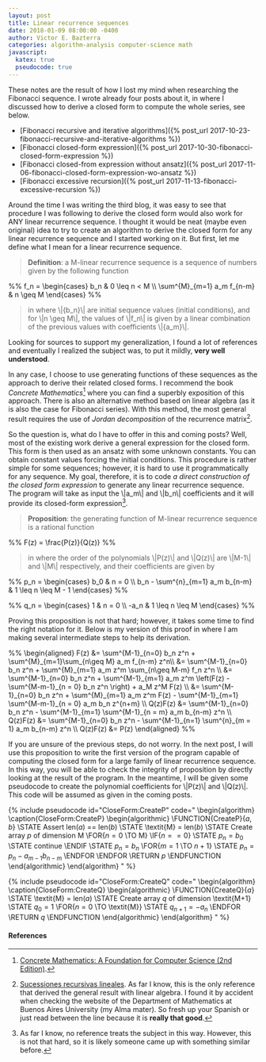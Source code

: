 ```yaml
---
layout: post
title: Linear recurrence sequences
date: 2018-01-09 08:00:00 -0400
author: Victor E. Bazterra
categories: algorithm-analysis computer-science math
javascript:
  katex: true
  pseudocode: true  
---
```


These notes are the result of how I lost my mind when researching the Fibonacci sequence. I wrote already four posts about it, in where I discussed how to derive a closed form to compute the whole series, see below.

* [Fibonacci recursive and iterative algorithms]({% post_url 2017-10-23-fibonacci-recursive-and-iterative-algorithms %})
* [Fibonacci closed-form expression]({% post_url 2017-10-30-fibonacci-closed-form-expression %})
* [Fibonacci closed-from expression without ansatz]({% post_url 2017-11-06-fibonacci-closed-form-expression-wo-ansatz %})
* [Fibonacci excessive recursion]({% post_url 2017-11-13-fibonacci-excessive-recursion %})

Around the time I was writing the third blog, it was easy to see that procedure I was following to derive the closed form would also work for ANY linear recurrence sequence. I thought it would be neat (maybe even original) idea to try to create an algorithm to derive the closed form for any linear recurrence sequence and I started working on it. But first, let me define what I mean for a linear recurrence sequence.

> **Definition**: a M-linear recurrence sequence is a sequence of numbers given by the following function

<p>%%
f_n = \begin{cases}
b_n & 0 \leq n < M \\
\sum^{M}_{m=1} a_m f_{n-m} & n \geq M
\end{cases}
%%</p>

> in where \\|\{b_n\}\\| are initial sequence values (initial conditions), and for \\|n \geq M\\|, the values of \\|f_n\\| is given by a linear combination of the previous values with coefficients \\|\{a_m\}\\|.

Looking for sources to support my generalization, I found a lot of references and eventually I realized the subject was, to put it mildly, **very well understood**.

In any case, I choose to use generating functions of these sequences as the approach to derive their related closed forms. I recommend the book *Concrete Mathematics*[^1] where you can find a superbly exposition of this approach. There is also an alternative method based on linear algebra (as it is also the case for Fibonacci series). With this method, the most general result requires the use of *Jordan decomposition* of the recurrence matrix[^2].

So the question is, what do I have to offer in this and coming posts? Well, most of the existing work derive a general expression for the closed form. This form is then used as an ansatz with some unknown constants. You can obtain constant values forcing the initial conditions. This procedure is rather simple for some sequences; however, it is hard to use it programmatically for any sequence. My goal, therefore, it is to code *a direct construction of the closed form expression* to generate any linear recurrence sequence. The program will take as input the \\|a_m\\| and \\|b_n\\| coefficients and it will provide its closed-form expression[^3].

> **Proposition**: the generating function of M-linear recurrence sequence is a rational function

<p>%%
F(z) = \frac{P(z)}{Q(z)}
%%</p>

> in where the order of the polynomials \\|P(z)\\| and \\|Q(z)\\| are \\|M-1\\| and \\|M\\| respectively, and their coefficients are given by

<p>%%
p_n = \begin{cases}
b_0 & n = 0 \\
b_n - \sum^{n}_{m=1} a_m b_{n-m} & 1 \leq n \leq M - 1
\end{cases}
%%</p>

<p>%%
q_n = \begin{cases}
1 & n = 0 \\
-a_n & 1 \leq n \leq M
\end{cases}
%%</p>

Proving this proposition is not that hard; however, it takes some time to find the right notation for it. Below is my version of this proof in where I am making several intermediate steps to help its derivation.

<p>%%
\begin{aligned}
    F(z) &= \sum^{M-1}_{n=0} b_n z^n + \sum^{M}_{m=1}\sum_{n\geq M} a_m f_{n-m} z^n\\
    &= \sum^{M-1}_{n=0} b_n z^n + \sum^{M}_{m=1} a_m z^m \sum_{n\geq M-m} f_n z^n \\
    &= \sum^{M-1}_{n=0} b_n z^n + \sum^{M-1}_{m=1} a_m z^m \left(F(z)  - \sum^{M-m-1}_{n = 0} b_n z^n \right) + a_M z^M F(z) \\
    &= \sum^{M-1}_{n=0} b_n z^n + \sum^{M}_{m=1} a_m z^m F(z) - \sum^{M-1}_{m=1} \sum^{M-m-1}_{n = 0} a_m b_n z^{n+m} \\
    Q(z)F(z) &= \sum^{M-1}_{n=0} b_n z^n - \sum^{M-1}_{m=1} \sum^{M-1}_{n = m} a_m b_{n-m} z^n \\
    Q(z)F(z) &= \sum^{M-1}_{n=0} b_n z^n - \sum^{M-1}_{n=1} \sum^{n}_{m = 1} a_m b_{n-m} z^n \\
    Q(z)F(z) &= P(z)
\end{aligned}
%%</p>

If you are unsure of the previous steps, do not worry. In the next post, I will use this proposition to write the first version of the program capable of computing the closed form for a large family of linear recurrence sequence. In this way, you will be able to check the integrity of proposition by directly looking at the result of the program. In the meantime, I will be given some pseudocode to create the polynomial coefficients for \\|P(z)\\| and \\|Q(z)\\|. This code will be assumed as given in the coming posts.

{% include pseudocode id="CloseForm:CreateP" code="
\begin{algorithm}
\caption{CloseForm:CreateP}
\begin{algorithmic}
\FUNCTION{CreateP}{$a,b$}
    \STATE Assert len($a$) == len($b$)
    \STATE \textit{M} = len($b$)
    \STATE Create array $p$ of dimension M
    \FOR{$n = 0$ \TO M}
        \IF{$n == 0$}
            \STATE $p_n = b_0$
            \STATE continue
        \ENDIF
        \STATE $p_n = b_n$
        \FOR{$m = 1$ \TO $n+1$}
            \STATE $p_n = p_n - a_{m-1} b_{n-m}$
        \ENDFOR
    \ENDFOR
    \RETURN $p$
\ENDFUNCTION
\end{algorithmic}
\end{algorithm}
" %}

{% include pseudocode id="CloseForm:CreateQ" code="
\begin{algorithm}
\caption{CloseForm:CreateQ}
\begin{algorithmic}
\FUNCTION{CreateQ}{$a$}
    \STATE \textit{M} = len($a$)
    \STATE Create array $q$ of dimension \textit{M+1}
    \STATE $q_0 = 1$
    \FOR{$n = 0$ \TO \textit{M}}
        \STATE $q_{n+1} = -a_n$
    \ENDFOR
    \RETURN $q$
\ENDFUNCTION
\end{algorithmic}
\end{algorithm}
" %}

#### References ####

[^1]: [Concrete Mathematics: A Foundation for Computer Science (2nd Edition)](https://www.amazon.com/Concrete-Mathematics-Foundation-Computer-Science/dp/0201558025).

[^2]: [Sucessiones recursivas lineales](http://cms.dm.uba.ar/depto/public/notas/notas/N2.pdf). As far I know, this is the only reference that derived the general result with linear algebra. I found it by accident when checking the website of the Department of Mathematics at Buenos Aires University (my Alma mater). So fresh up your Spanish or just read between the line because it is **really that good**.

[^3]: As far I know, no reference treats the subject in this way. However, this is not that hard, so it is likely someone came up with something similar before.
